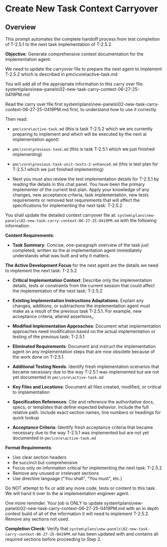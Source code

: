 # Create New Task Context Carryover

## Overview
This prompt automates the complete handoff process from test completion of T-2.5.1 to the next task implementation of T-2.5.2.

**Objective**: Generate comprehensive context documentation for the implementation agent.

We need to update the carryover file to prepare the next agent to implement T-2.5.2 which is described in pmc\core\active-task.md

You will add all of the appropriate information to this carry over file:
system\plans\new-panels\02-new-task-carry-context-06-27-25-0419PM.md

Read the carry over file first system\plans\new-panels\02-new-task-carry-context-06-27-25-0419PM.md first, to understand how to use it correctly.

Then read:
- `pmc\core\active-task.md` (this is task T-2.5.2 which we are currently preparing to implement and which will be executed by the next ai implementation agent)

- `pmc\core\previous-task.md` (this is task T-2.5.1 which we just finished implementing)

- `pmc\core\previous-task-unit-tests-2-enhanced.md` (this is test plan for T-2.5.1 which we just finished implementing)

- Next you must also review the test implementation details for T-2.5.1 by reading the details in this chat panel. You have been the primary implementer of the current test plan. Apply your knowledge of any changes, new acceptance criteria, task implementation, new tests requirements or removed test requirements that will affect the specifications for implementing the next task: T-2.5.2

You shall update the detailed context carryover file at: `system\plans\new-panels\02-new-task-carry-context-06-27-25-0419PM.md` with the following information:

**Content Requirements**:
- **Task Summary**: Concise, one-paragraph overview of the task just completed, written so the ai implementation agent immediately understands what was built and why it matters.

**The Active Development Focus** for the next agent are the details we need to implement the next task: T-2.5.2

- **Critical Implementation Context**: Describe only the implementation details, tests or constraints from the current session that could affect the implementation of the next task: T-2.5.2

- **Existing Implementation Instructions Adaptations**: Explain any changes, additions, or subtractions the implementation agent must make as a result of the previous task T-2.5.1. For example, new acceptance criteria, altered assertions,.

- **Modified Implementation Approaches**: Document what implementation approaches need modification based on the actual implementation or testing of the previous task: T-2.5.1

- **Eliminated Requirements**: Document and instruct the implementation agent on any implementation steps that are now obsolete because of the work done on T-2.5.1.

- **Additional Testing Needs**: Identify fresh implementation scenarios that became necessary due to the way T-2.5.1 was implemented but are not yet documented in `pmc\core\active-task.md`

- **Key Files and Locations**: Document all files created, modified, or critical to implementation
- **Specification References**: Cite and reference the authoritative docs, specs, or templates that define expected behavior. Include the full relative path. Include exact section names, line numbers or headings for quick lookup

- **Acceptance Criteria**: Identify fresh acceptance criteria that became necessary due to the way T-2.5.1 was implemented but are not yet documented in `pmc\core\active-task.md`

**Format Requirements**:
- Use clear section headers
- Be succinct but comprehensive
- Focus only on information critical for implementing the next task: T-2.5.2
- Remove any unused or irrelevant sections
- Use directive language ("You shall", "You must", etc.)

Do NOT attempt to fix or add any more code, tests or content to this task. We will hand it over to the ai implementation engineer agent.  

One more reminder. Your job is ONLY to update system\plans\new-panels\02-new-task-carry-context-06-27-25-0419PM.md with an in depth context build of all of the information it will need to implement T-2.5.2. Remove any sections not used.

**Completion Check**: Verify that `system\plans\new-panels\02-new-task-carry-context-06-27-25-0419PM.md` has been updated with and contains all required sections before proceeding to Step 2.